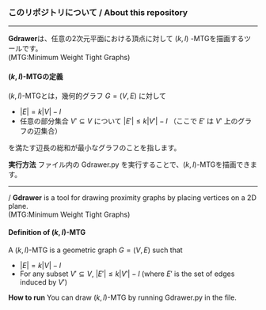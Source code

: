 ### このリポジトリについて / About this repository

---

**Gdrawer**は、任意の2次元平面における頂点に対して $(k,l)$ -MTGを描画するツールです。<br>(MTG:Minimum Weight Tight Graphs)

#### $(k,l)$-MTGの定義

$(k,l)$-MTGとは，幾何的グラフ $G=(V,E)$ に対して

- $|E| = k|V| - l$
- 任意の部分集合 $V' \subseteq V$ について $|E'| \leq k|V'| - l$
（ここで $E'$ は $V'$ 上のグラフの辺集合）

を満たす辺長の総和が最小なグラフのことを指します。

**実行方法**
ファイル内の Gdrawer.py を実行することで、$(k,l)$-MTGを描画できます。

---

/ **Gdrawer** is a tool for drawing proximity graphs by placing vertices on a 2D plane.
<br>(MTG:Minimum Weight Tight Graphs)

#### Definition of $(k,l)$-MTG

A $(k,l)$-MTG is a geometric graph $G=(V, E)$ such that

- $|E| = k|V| - l$
- For any subset $V' \subseteq V$, $|E'| \leq k|V'| - l$
(where $E'$ is the set of edges induced by $V'$)

**How to run**
You can draw $(k,l)$-MTG by running Gdrawer.py in the file.

